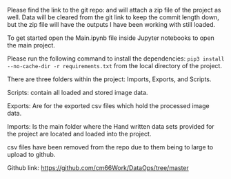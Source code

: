 Please find the link to the git repo: and will attach a zip file of the project as well. Data will be cleared from the git link to keep the commit length down, but the zip file will have the outputs I have been working with still loaded.

To get started open the Main.ipynb file inside Jupyter notebooks to open the main project.

Please run the following command to install the dependencies: `pip3 install --no-cache-dir -r requirements.txt` from the local directory of the project.

There are three folders within the project: Imports, Exports, and Scripts.

Scripts: contain all loaded and stored image data.

Exports: Are for the exported csv files which hold the processed image data.

Imports: Is the main folder where the Hand written data sets provided for the project are located and loaded into the project.

csv files have been removed from the repo due to them being to large to upload to github.

Github link: https://github.com/cm66Work/DataOps/tree/master
